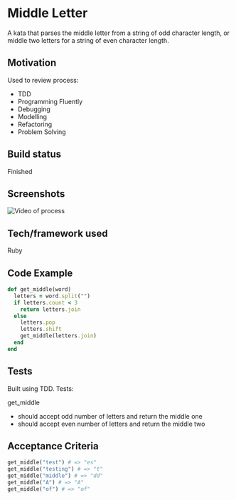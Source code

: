 # Middle Letter
A kata that parses the middle letter from a string of odd character length, or middle two letters for a string of even character length.

## Motivation
Used to review process:

* TDD
* Programming Fluently
* Debugging
* Modelling
* Refactoring
* Problem Solving

## Build status
Finished

## Screenshots
![Video of process](https://drive.google.com/file/d/1Za6DHFq2wM-r9RHmT9mrq1g8M00ShBXw/view?usp=sharing)

## Tech/framework used
Ruby

## Code Example
``` ruby
def get_middle(word)
  letters = word.split("")
  if letters.count < 3
    return letters.join
  else
    letters.pop
    letters.shift
    get_middle(letters.join)
  end
end
```

## Tests
Built using TDD. Tests:

get_middle

* should accept odd number of letters and return the middle one
* should accept even number of letters and return the middle two

## Acceptance Criteria
```ruby
get_middle("test") # => "es"
get_middle("testing") # => "t"
get_middle("middle") # => "dd"
get_middle("A") # => "A"
get_middle("of") # => "of"
```
